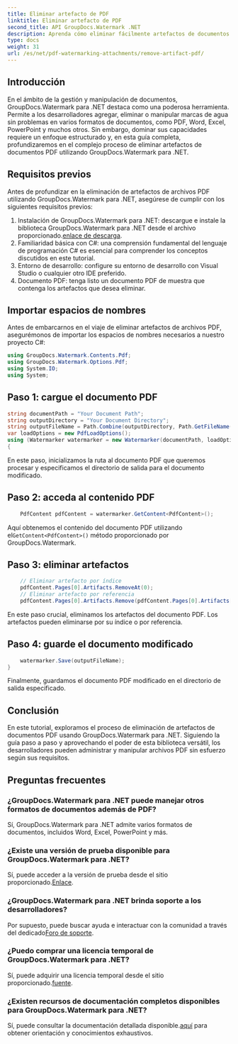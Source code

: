 ```yaml
---
title: Eliminar artefacto de PDF
linktitle: Eliminar artefacto de PDF
second_title: API GroupDocs.Watermark .NET
description: Aprenda cómo eliminar fácilmente artefactos de documentos PDF usando GroupDocs.Watermark para .NET. Domina el proceso paso a paso con nuestro completo tutorial.
type: docs
weight: 31
url: /es/net/pdf-watermarking-attachments/remove-artifact-pdf/
---
```

## Introducción
En el ámbito de la gestión y manipulación de documentos, GroupDocs.Watermark para .NET destaca como una poderosa herramienta. Permite a los desarrolladores agregar, eliminar o manipular marcas de agua sin problemas en varios formatos de documentos, como PDF, Word, Excel, PowerPoint y muchos otros. Sin embargo, dominar sus capacidades requiere un enfoque estructurado y, en esta guía completa, profundizaremos en el complejo proceso de eliminar artefactos de documentos PDF utilizando GroupDocs.Watermark para .NET.
## Requisitos previos
Antes de profundizar en la eliminación de artefactos de archivos PDF utilizando GroupDocs.Watermark para .NET, asegúrese de cumplir con los siguientes requisitos previos:
1. Instalación de GroupDocs.Watermark para .NET: descargue e instale la biblioteca GroupDocs.Watermark para .NET desde el archivo proporcionado.[enlace de descarga](https://releases.groupdocs.com/Watermark/net/).
2. Familiaridad básica con C#: una comprensión fundamental del lenguaje de programación C# es esencial para comprender los conceptos discutidos en este tutorial.
3. Entorno de desarrollo: configure su entorno de desarrollo con Visual Studio o cualquier otro IDE preferido.
4. Documento PDF: tenga listo un documento PDF de muestra que contenga los artefactos que desea eliminar.

## Importar espacios de nombres
Antes de embarcarnos en el viaje de eliminar artefactos de archivos PDF, asegurémonos de importar los espacios de nombres necesarios a nuestro proyecto C#:
```csharp
using GroupDocs.Watermark.Contents.Pdf;
using GroupDocs.Watermark.Options.Pdf;
using System.IO;
using System;
```
## Paso 1: cargue el documento PDF
```csharp
string documentPath = "Your Document Path";
string outputDirectory = "Your Document Directory";
string outputFileName = Path.Combine(outputDirectory, Path.GetFileName(documentPath));
var loadOptions = new PdfLoadOptions();
using (Watermarker watermarker = new Watermarker(documentPath, loadOptions))
{
```
En este paso, inicializamos la ruta al documento PDF que queremos procesar y especificamos el directorio de salida para el documento modificado.
## Paso 2: acceda al contenido PDF
```csharp
    PdfContent pdfContent = watermarker.GetContent<PdfContent>();
```
 Aquí obtenemos el contenido del documento PDF utilizando el`GetContent<PdfContent>()` método proporcionado por GroupDocs.Watermark.
## Paso 3: eliminar artefactos
```csharp
    // Eliminar artefacto por índice
    pdfContent.Pages[0].Artifacts.RemoveAt(0);
    // Eliminar artefacto por referencia
    pdfContent.Pages[0].Artifacts.Remove(pdfContent.Pages[0].Artifacts[0]);
```
En este paso crucial, eliminamos los artefactos del documento PDF. Los artefactos pueden eliminarse por su índice o por referencia.
## Paso 4: guarde el documento modificado
```csharp
    watermarker.Save(outputFileName);
}
```
Finalmente, guardamos el documento PDF modificado en el directorio de salida especificado.

## Conclusión
En este tutorial, exploramos el proceso de eliminación de artefactos de documentos PDF usando GroupDocs.Watermark para .NET. Siguiendo la guía paso a paso y aprovechando el poder de esta biblioteca versátil, los desarrolladores pueden administrar y manipular archivos PDF sin esfuerzo según sus requisitos.
## Preguntas frecuentes
### ¿GroupDocs.Watermark para .NET puede manejar otros formatos de documentos además de PDF?
Sí, GroupDocs.Watermark para .NET admite varios formatos de documentos, incluidos Word, Excel, PowerPoint y más.
### ¿Existe una versión de prueba disponible para GroupDocs.Watermark para .NET?
 Sí, puede acceder a la versión de prueba desde el sitio proporcionado.[Enlace](https://releases.groupdocs.com/).
### ¿GroupDocs.Watermark para .NET brinda soporte a los desarrolladores?
 Por supuesto, puede buscar ayuda e interactuar con la comunidad a través del dedicado[Foro de soporte](https://forum.groupdocs.com/c/watermark/19).
### ¿Puedo comprar una licencia temporal de GroupDocs.Watermark para .NET?
 Sí, puede adquirir una licencia temporal desde el sitio proporcionado.[fuente](https://purchase.groupdocs.com/temporary-license/).
### ¿Existen recursos de documentación completos disponibles para GroupDocs.Watermark para .NET?
 Sí, puede consultar la documentación detallada disponible.[aquí](https://reference.groupdocs.com/Watermark/net/) para obtener orientación y conocimientos exhaustivos.